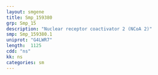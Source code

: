 ```yaml
---
layout: smgene
title: Smp_159380
grp: Smp_15
description: "Nuclear receptor coactivator 2 (NCoA 2)"
smp: Smp_159380.1
uniprot: "G4LWR7"
length:  1125
cdd: "ns"
kk: ns
categories: sm
---
```


